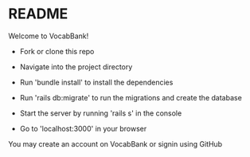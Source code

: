 # README

Welcome to VocabBank!

- Fork or clone this repo

- Navigate into the project directory

- Run 'bundle install' to install the dependencies

- Run 'rails db:migrate' to run the migrations and create the database

- Start the server by running 'rails s' in the console

- Go to 'localhost:3000' in your browser

You may create an account on VocabBank or signin using GitHub
